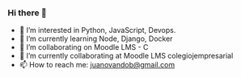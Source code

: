 ### Hi there 👋
- 👀 I’m interested in Python, JavaScript, Devops.
- 🌱 I’m currently learning Node, Django, Docker
- 👯 I’m collaborating on Moodle LMS - C
- 💞️ I’m currently collaborating at Moodle LMS colegiojempresarial
- 📫 How to reach me: juanovandob@gmail.com

<!--
**juanovandob/juanovandob** is a ✨ _special_ ✨ repository because its `README.md` (this file) appears on your GitHub profile.
-->
